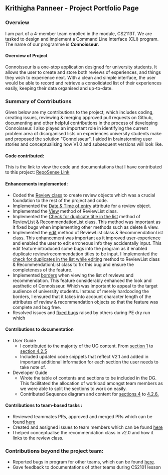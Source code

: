 ## Krithigha Panneer - Project Portfolio Page

### Overview

I am part of a 4-member team enrolled in the module, CS2113T. We are tasked to design and implement a Command Line
Interface (CLI) program. The name of our programme is **Connoisseur**.

#### Overview of Project

Connoisseur is a one-stop application designed for university students. It allows the user to create and store both
reviews of experiences, and things they wish to experience next. With a clean and simple interface, the user would be able to
record and retrieve a consolidated list of their experiences easily, keeping their data organised and up-to-date.

### Summary of Contributions

Given below are my contributions to the project, which includes coding, creating issues, reviewing & merging approved pull requests on Github,
documenting and other helpful contributions in the process of developing Connoisseur. I also played an important role in identifying the current
problem area of disorganised lists on experiences university students make and proposed the solution "Connoisseur". I aided in brainstorming user
stories and conceptualising how V1.0 and subsequent versions will look like.

#### Code contributed:

This is the link to view the code and documentations that I have contributed to this
project: [RepoSense Link](https://nus-cs2113-ay2021s2.github.io/tp-dashboard/?search=krithigha24&sort=groupTitle&sortWithin=title&since=2021-03-05&timeframe=commit&mergegroup=&groupSelect=groupByNone&breakdown=false)

#### Enhancements implemented:

* Coded the [Review class](https://github.com/AY2021S2-CS2113T-F08-3/tp/pull/7) to create review objects which was a crucial foundation to the rest of the project and code.
* Implemented the [Date & Time of entry](https://github.com/AY2021S2-CS2113T-F08-3/tp/pull/26) attribute for a review object.
* Implemented the [View](https://github.com/AY2021S2-CS2113T-F08-3/tp/pull/28) method of ReviewList class.
* Implemented the [Check for duplicate title in the list](https://github.com/AY2021S2-CS2113T-F08-3/tp/pull/37) method of ReviewList & RecommendationList class. This method was important as it fixed bugs when implementing other methods such as delete & view.
* Implemented the [edit](https://github.com/AY2021S2-CS2113T-F08-3/tp/pull/45) method of ReviewList class & RecommendationList class. This enhancement was important as it improved user-experience and enabled the user to edit erroneous info they accidentally input. This edit feature introduced some bugs into the program as it enabled duplicate review/recommendation titles to be input. 
  I Implemented the [check for duplicates in the list while editing](https://github.com/AY2021S2-CS2113T-F08-3/tp/pull/143/files) method to ReviewList class & RecommendationList class to fix this bug and ensure the completeness of the feature.
* Implemented [borders](https://github.com/AY2021S2-CS2113T-F08-3/tp/pull/68/files) when viewing the list of reviews and recommendation. This feature considerably enhanced the look and aesthetic of Connoisseur. Which was important to appeal to the target audience of university students. 
  Instead of merely hardcoding the borders, I ensured that it takes into account character length of the attributes of review & recommendation objects so that the feature was complete and bug free.
* Resolved issues and [fixed bugs](https://github.com/AY2021S2-CS2113T-F08-3/tp/pull/123) raised by others during PE dry run which

#### Contributions to documentation

* User Guide
    * I contributed to the majority of the UG content. From [section 1](https://ay2021s2-cs2113t-f08-3.github.io/tp/UserGuide.html#1-introduction) to [section 4.2.5](https://ay2021s2-cs2113t-f08-3.github.io/tp/UserGuide.html#425-review-a-recommendation)
    * Included updated code snippets that reflect V2.1 and added in important additional information for each section the user needs to take note of.
* Developer Guide
  * Wrote the table of contents and sections to be included in the DG. This facilitated the allocation of workload amongst team members as we were able to split the sections to work on easily.
  * Contributed Sequence diagram and content for [sections 4](https://ay2021s2-cs2113t-f08-3.github.io/tp/DeveloperGuide.html#4-implementation) to [4.2.6.](https://ay2021s2-cs2113t-f08-3.github.io/tp/DeveloperGuide.html#426-delete-a-review-feature)

#### Contributions to team-based tasks :

* Reviewed teammates PRs, approved and merged PRs which can be found [here](https://github.com/AY2021S2-CS2113T-F08-3/tp/pulls?q=reviewed-by%3AKrithigha24)
* Created and assigned issues to team members which can be found [here](https://github.com/AY2021S2-CS2113T-F08-3/tp/issues?q=is%3Aissue+is%3Aclosed+author%3AKrithigha24)
* I helped conceptualise the recommendation class in v2.0 and how it links to the review class.

### Contributions beyond the project team:

* Reported bugs in program for other teams, which can be found [here](https://github.com/Krithigha24/ped/issues).
* Gave feedback to documentations of other teams during CS2101 lesson